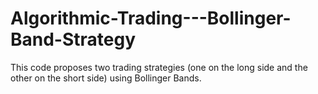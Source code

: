 # Algorithmic-Trading---Bollinger-Band-Strategy
This code proposes two trading strategies (one on the long side and the other on the short side) using Bollinger Bands. 
